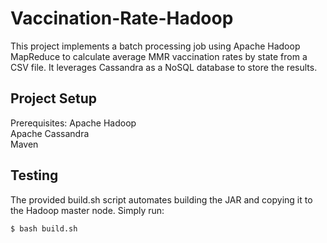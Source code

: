 # Vaccination-Rate-Hadoop

This project implements a batch processing job using Apache Hadoop MapReduce to calculate average MMR vaccination rates by state from a CSV file. It leverages Cassandra as a NoSQL database to store the results.

## Project Setup
Prerequisites:
Apache Hadoop <br/>
Apache Cassandra <br/>
Maven <br/>


## Testing
The provided build.sh script automates building the JAR and copying it to the Hadoop master node. Simply run:

```
$ bash build.sh
```
